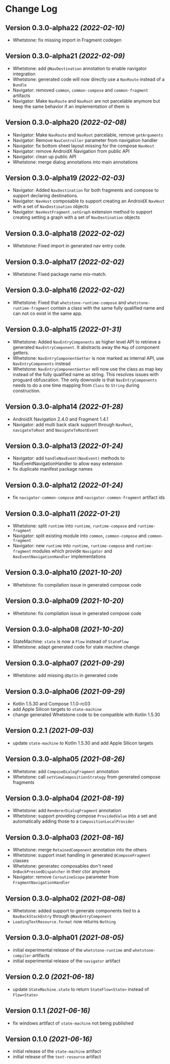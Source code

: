 Change Log
==========

Version 0.3.0-alpha22 *(2022-02-10)*
----------------------------

- Whetstone: fix missing import in Fragment codegen


Version 0.3.0-alpha21 *(2022-02-09)*
----------------------------

- Whetstone: add `@NavDestination` annotation to enable navigator integration
- Whetstone: generated code will now directly use a `NavRoute` instead of a `Bundle`
- Navigator: removed `common`, `common-compose` and `common-fragment` artifacts
- Navigator: Make `NavRoute` and `NavRoot` are not parcelable anymore but keep
  the same behavior if an implementation of them is


Version 0.3.0-alpha20 *(2022-02-08)*
----------------------------

- Navigator: Make `NavRoute` and `NavRoot` parcelable, remove `getArguments`
- Navigator: Remove `NavController` parameter from navigation handler
- Navigator: fix bottom sheet layout missing for the compose `NavHost`
- Navigator: remove AndroidX Navigation from public API
- Navigator: clean up public API
- Whetstone: merge dialog annotations into main annotations


Version 0.3.0-alpha19 *(2022-02-03)*
----------------------------

- Navigator: Added `NavDestination` for both fragments and compose to support
  declaring destinations.
- Navigator: `NavHost` composable to support creating an AndroidX `NavHost` with
  a set of `NavDestination` objects
- Navigator: `NavHostFragment.setGraph` extension method to support creating
  setting a graph with a set of `NavDestination` objects


Version 0.3.0-alpha18 *(2022-02-02)*
----------------------------

- Whetstone: Fixed import in generated nav entry code.


Version 0.3.0-alpha17 *(2022-02-02)*
----------------------------

- Whetstone: Fixed package name mix-match.


Version 0.3.0-alpha16 *(2022-02-02)*
----------------------------

- Whetstone: Fixed that `whetstone-runtime-compose` and `whetstone-runtime-fragment` contain a class
  with the same fully qualified name and can not co exist in the same app.


Version 0.3.0-alpha15 *(2022-01-31)*
----------------------------

- Whetstone: Added `NavEntryComponents` as higher level API to retrieve a generated `NavEntryComponent`.
It abstracts away the `Map` of component getters.
- Whetstone: `NavEntryComponentGetter` is now marked as internal API, use `NavEntryComponents` instead
- Whetstone: `NavEntryComponentGetter` will now use the class as map key instead of the fully qualified
name as string. This resolves issues with proguard obfuscation. The only downside is that
`NavEntryComponents` needs to do a one time mapping from `Class` to `String` during construction.


Version 0.3.0-alpha14 *(2022-01-28)*
----------------------------

- AndroidX Navigation 2.4.0 and Fragment 1.4.1
- Navigator: add multi back stack support through `NavRoot`, `navigateToRoot` and `NavigateToRootEvent`


Version 0.3.0-alpha13 *(2022-01-24)*
----------------------------

- Navigator: add `handleNavEvent(NavEvent)` methods to NavEventNavigationHandler to allow easy extension
- fix duplicate manifest package names


Version 0.3.0-alpha12 *(2022-01-24)*
----------------------------

- fix `navigator-common-compose` and `navigator-common-fragment` artifact ids


Version 0.3.0-alpha11 *(2022-01-21)*
----------------------------

- Whetstone: split `runtime` into `runtime`, `runtime-compose` and `runtime-fragment`
- Navigator: split existing module into `common`, `common-compose` and `common-fragment`
- Navigator: new  `runtime` into `runtime`, `runtime-compose` and `runtime-fragment` modules which provide `Navigator` and `NavEventNavigationHandler` implementations


Version 0.3.0-alpha10 *(2021-10-20)*
----------------------------

- Whetstone: fix compilation issue in generated compose code


Version 0.3.0-alpha09 *(2021-10-20)*
----------------------------

- Whetstone: fix compilation issue in generated compose code


Version 0.3.0-alpha08 *(2021-10-20)*
----------------------------

- StateMachine: `state` is now a `Flow` instead of `StateFlow`
- Whetstone: adapt generated code for state machine change


Version 0.3.0-alpha07 *(2021-09-29)*
----------------------------

- Whetstone: add missing `@OptIn` in generated code


Version 0.3.0-alpha06 *(2021-09-29)*
----------------------------

- Kotlin 1.5.30 and Compose 1.1.0-rc03
- add Apple Silicon targets to `state-machine`
- change generated Whetstone code to be compatible with Kotlin 1.5.30


Version 0.2.1 *(2021-09-03)*
----------------------------

- update `state-machine` to Kotlin 1.5.30 and add Apple Silicon targets


Version 0.3.0-alpha05 *(2021-08-26)*
----------------------------

- Whetstone: add `ComposeDialogFragment` annotation
- Whetstone: call `setViewCompositionStrategy` from generated compose fragments


Version 0.3.0-alpha04 *(2021-08-19)*
----------------------------

- Whetstone: add `RendererDialogFragment` annotation
- Whetstone: support providing compose `ProvidedValue` into a set and automatically adding those to a `CompositionLocalProvider`


Version 0.3.0-alpha03 *(2021-08-16)*
----------------------------

- Whetstone: merge `RetainedComponent` annotation into the others
- Whetstone: support inset handling in generated `@ComposeFragment` classes
- Whetstone: generatec composables don't need `OnBackPressedDispatcher` in their ctor anymore
- Navigator: remove `CoroutineScope` parameter from `FragmentNavigationHandler`


Version 0.3.0-alpha02 *(2021-08-08)*
----------------------------

- Whetstone: added support to generate components tied to a `NavBackStackEntry` through `@NavEntryComponent`
- `LoadingTextResource.format` now returns `Nothing`


Version 0.3.0-alpha01 *(2021-08-05)*
----------------------------

- initial experimental release of the `whetstone-runtime` and `whetstone-compiler` artifacts
- initial experimental release of the `navigator` artifact


Version 0.2.0 *(2021-06-18)*
----------------------------

- update `StateMachine.state` to return `StateFlow<State>` instead of `Flow<State>`


Version 0.1.1 *(2021-06-16)*
----------------------------

- fix windows artifact of `state-machine` not being published


Version 0.1.0 *(2021-06-16)*
----------------------------

- initial release of the `state-machine` artifact
- initial release of the `text-resource` artifact
